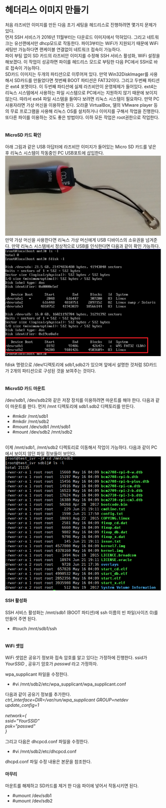 # 헤더리스 이미지 만들기
처음 라즈비안 이미지를 만든 다음 초기 세팅을 헤드리스로 진행하려면 몇가지 문제가 있다.<br />
먼저 SSH 서비스가 2016년 11월부터는 다운로드 이미지에서 막혀있다. 그리고 네트워크는 유선랜에서만 dhcp모드로 작동한다. 파이3부터는 WiFi가 지원되기 때문에 WiFi세팅만 가능하다면 랜케이블 연결없이 네트워크 접속이 가능하다.<br />
파이 부팅 없이 SD 카드의 라즈비안 이미지를 수정해 SSH 서비스 활성화, WiFi 설정을 해보겠다. 이 작업이 성공하면 파이를 헤드리스 모드로 부팅한 다음 PC에서 SSH로 바로 접속이 가능하다.<br />
SD카드 이미지는 두개의 파티션으로 이루어져 있다. 만약 Win32DiskImager를 사용해서 SD카드를 만들었다면 첫번째 BOOT 파티션은 FAT32이다. 그리고 두번째 파티션은 ext4 포맷이다. 이 두번째 파티션에 실제 라즈비안이 운영체제가 들어있다. ext4는 리눅스 시스템에서 사용하는 파일 시스템으로 PC에서는 지원하지 않기 때문에 보이지 않는다. 따라서 ext4 파일 시스템을 들여다 보려면 리눅스 시스템이 필요하다. 만약 PC 사용자라면 가상 머신을 이용하면 된다. 오라클 VirtualBox, 델의 VMware player 등의 무료 프로그램을 사용해 리눅스 OS를 설치하거나 이미지를 구해서 작업을 진행한다. 또다른 파이를 이용하는 것도 좋은 방법이다. 이하 모든 작업은 root권한으로 작업한다.<br /><br />

#### MicroSD 카드 확인
아래 그림과 같은 USB 아답터에 라즈비안 이미지가 들어있는 Micro SD 카드를 넣은 후 리눅스 시스템이 작동중인 PC USB포트에 삽입한다.
![usbdisk](../../tip_image/1-3.png)
만약 가상 머신을 사용한다면 리눅스 가상 머신에게 USB 디바이스의 소유권을 넘겨준다. 만약 리눅스 시스템에서 정상적으로 USB를 인식한다면 다음과 같이 확인 가능하다.
![fdisk](../../tip_image/1-1.png)

fdisk 명령으로 /dev/디렉토리에 sdb1,sdb2가 있으며 앞에서 설명한 것처럼 SD카드가 2개의 파티션으로 구성된 것을 보여주는 것이다.<br /><br />

#### MicroSD 카드 마운트
/dev/sdb1, /dev/sdb2와 같은 저장 장치를 이용하려면 마운트를 해야 한다. 다음과 같이 마운트를 한다. 먼저 /mnt 디렉토리에 sdb1.sdb2 디렉토리를 만든다.<br />
* #mkdir /mnt/sdb1<br />
* #mkdir /mnt/sdb2<br />
* #mount /dev/sdb1 /mnt/sdb1<br />
* #mount /dev/sdb2 /mnt/sdb2<br /><br />

이제 /mnt/sdb1, /mnt/sdb2 디렉토리로 이동해서 작업이 가능하다. 다음과 같이 PC에서 보이지 않던 파일 정보들이 보인다.
![ls](../../tip_image/1-2.png)<br />

#### SSH 활성화
SSH 서비스 활성화는 /mnt/sdb1 (BOOT 파티션)에 ssh 이름의 빈 파일(사이즈 0)를 만들어 주면 된다. <br />
* #touch /mnt/sdb1/ssh<br /><br />

#### WiFi 셋업
WiFi 셋업은 공유기 정보와 접속 암호를 알고 있다는 가정하에 진행한다. ssid가 _YourSSID_ , 공유기 암호가 _passwd_ 라고 가정하자. <br />

wpa_supplicant 파일을 수정한다.
* #vi /mnt/sdb2/etc/wpa_supplicant/wpa_supplicant.conf

다음과 같이 공유기 정보를 추가한다.<br />
_ctrl_interface=DIR=/var/run/wpa_supplicant GROUP=netdev
update_config=1<br /><br />
network={<br />
    ssid="YourSSID"<br />
    psk="passwd"<br />
}_

그리고 다음은 dhcpcd.conf 파일을 수정한다. 
* #vi /mnt/sdb2/etc/dhcpcd.conf

dhcpd.conf 파일 수정 내용은 본문을 참조한다.<br />

#### 마무리
마운트를 해제하고 SD카드를 제거 한 다음 파이에 넣어서 작동시키면 된다.
* #umount /dev/sdb1 <br />
* #umount /dev/sdb2 <br /><br />
